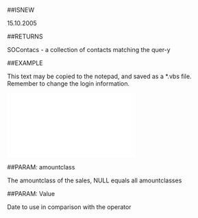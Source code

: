 
##ISNEW

15.10.2005


##RETURNS

SOContacs - a collection of contacts matching the quer-y


##EXAMPLE

This text may be copied to the notepad, and saved as a *.vbs file. Remember to change the login information.

![](..\..\Examples\vbs\SOFind.ContactsWithLastCompletedSale.vbs.txt)


##PARAM: amountclass

The amountclass of the sales, NULL equals all amountclasses


##PARAM: Value

Date to use in comparison with the operator

